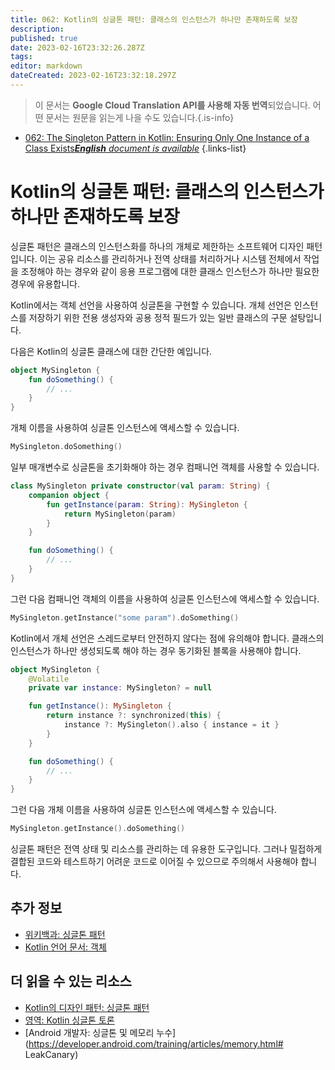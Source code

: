 ```yaml
---
title: 062: Kotlin의 싱글톤 패턴: 클래스의 인스턴스가 하나만 존재하도록 보장
description: 
published: true
date: 2023-02-16T23:32:26.287Z
tags: 
editor: markdown
dateCreated: 2023-02-16T23:32:18.297Z
---
```


> 이 문서는 **Google Cloud Translation API를 사용해 자동 번역**되었습니다.
어떤 문서는 원문을 읽는게 나을 수도 있습니다.{.is-info}



- [062: The Singleton Pattern in Kotlin: Ensuring Only One Instance of a Class Exists***English** document is available*](/en/Knowledge-base/Kotlin/Learning/062-the-singleton-pattern-in-kotlin-ensuring-only-one-instance-of-a-class-exists)
{.links-list}


# Kotlin의 싱글톤 패턴: 클래스의 인스턴스가 하나만 존재하도록 보장

싱글톤 패턴은 클래스의 인스턴스화를 하나의 개체로 제한하는 소프트웨어 디자인 패턴입니다. 이는 공유 리소스를 관리하거나 전역 상태를 처리하거나 시스템 전체에서 작업을 조정해야 하는 경우와 같이 응용 프로그램에 대한 클래스 인스턴스가 하나만 필요한 경우에 유용합니다.

Kotlin에서는 객체 선언을 사용하여 싱글톤을 구현할 수 있습니다. 개체 선언은 인스턴스를 저장하기 위한 전용 생성자와 공용 정적 필드가 있는 일반 클래스의 구문 설탕입니다.

다음은 Kotlin의 싱글톤 클래스에 대한 간단한 예입니다.

```kotlin
object MySingleton {
    fun doSomething() {
        // ...
    }
}
```

개체 이름을 사용하여 싱글톤 인스턴스에 액세스할 수 있습니다.

```kotlin
MySingleton.doSomething()
```

일부 매개변수로 싱글톤을 초기화해야 하는 경우 컴패니언 객체를 사용할 수 있습니다.

```kotlin
class MySingleton private constructor(val param: String) {
    companion object {
        fun getInstance(param: String): MySingleton {
            return MySingleton(param)
        }
    }

    fun doSomething() {
        // ...
    }
}
```

그런 다음 컴패니언 객체의 이름을 사용하여 싱글톤 인스턴스에 액세스할 수 있습니다.

```kotlin
MySingleton.getInstance("some param").doSomething()
```

Kotlin에서 개체 선언은 스레드로부터 안전하지 않다는 점에 유의해야 합니다. 클래스의 인스턴스가 하나만 생성되도록 해야 하는 경우 동기화된 블록을 사용해야 합니다.

```kotlin
object MySingleton {
    @Volatile
    private var instance: MySingleton? = null

    fun getInstance(): MySingleton {
        return instance ?: synchronized(this) {
            instance ?: MySingleton().also { instance = it }
        }
    }

    fun doSomething() {
        // ...
    }
}
```

그런 다음 개체 이름을 사용하여 싱글톤 인스턴스에 액세스할 수 있습니다.

```kotlin
MySingleton.getInstance().doSomething()
```

싱글톤 패턴은 전역 상태 및 리소스를 관리하는 데 유용한 도구입니다. 그러나 밀접하게 결합된 코드와 테스트하기 어려운 코드로 이어질 수 있으므로 주의해서 사용해야 합니다.

## 추가 정보

* [위키백과: 싱글톤 패턴](https://en.wikipedia.org/wiki/Singleton_pattern)
* [Kotlin 언어 문서: 객체](https://kotlinlang.org/docs/reference/objects.html)

## 더 읽을 수 있는 리소스

* [Kotlin의 디자인 패턴: 싱글톤 패턴](https://antonioleiva.com/kotlin-singleton/)
* [영역: Kotlin 싱글톤 토론](https://academy.realm.io/posts/kotlin-singleton-debate/)
* [Android 개발자: 싱글톤 및 메모리 누수](https://developer.android.com/training/articles/memory.html# LeakCanary)